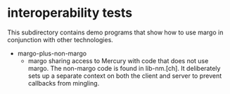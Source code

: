 # interoperability tests

This subdirectory contains demo programs that show how to use margo in
conjunction with other technologies.

* margo-plus-non-margo
  * margo sharing access to Mercury with code that does not use margo.  The
    non-margo code is found in lib-nm.[ch].  It deliberately sets up a
    separate context on both the client and server to prevent callbacks from
    mingling.
